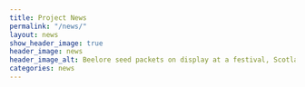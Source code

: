 ```yaml
---
title: Project News
permalink: "/news/"
layout: news
show_header_image: true
header_image: news
header_image_alt: Beelore seed packets on display at a festival, Scotland 2015
categories: news
---
```


